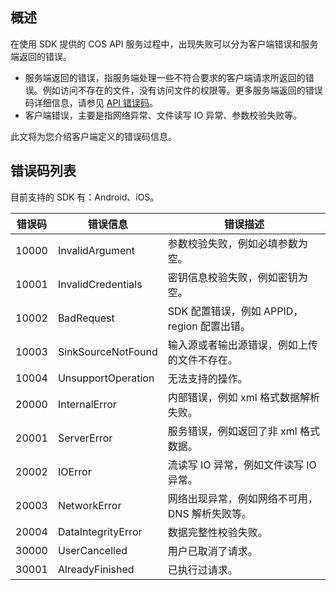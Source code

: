 ## 概述

在使用 SDK 提供的 COS API 服务过程中，出现失败可以分为客户端错误和服务端返回的错误。

- 服务端返回的错误，指服务端处理一些不符合要求的客户端请求所返回的错误。例如访问不存在的文件，没有访问文件的权限等。更多服务端返回的错误码详细信息，请参见 [API 错误码](https://cloud.tencent.com/document/product/436/7730)。
- 客户端错误，主要是指网络异常、文件读写 IO 异常、参数校验失败等。

此文将为您介绍客户端定义的错误码信息。

## 错误码列表
目前支持的 SDK 有：Android、iOS。

|错误码|错误信息|错误描述|
| ------ |--------- | ---- |
|10000|InvalidArgument|参数校验失败，例如必填参数为空。|
|10001|InvalidCredentials|密钥信息校验失败，例如密钥为空。|
|10002|BadRequest|SDK 配置错误，例如 APPID，region 配置出错。|
|10003|SinkSourceNotFound|输入源或者输出源错误，例如上传的文件不存在。|
|10004|UnsupportOperation| 无法支持的操作。|
|20000|InternalError|内部错误，例如 xml 格式数据解析失败。|
|20001|ServerError|服务错误，例如返回了非 xml 格式数据。|
|20002|IOError|流读写 IO 异常，例如文件读写 IO 异常。|
|20003|NetworkError|网络出现异常，例如网络不可用，DNS 解析失败等。|
|20004|DataIntegrityError|数据完整性校验失败。|
|30000|UserCancelled|用户已取消了请求。|
|30001|AlreadyFinished|已执行过请求。|

